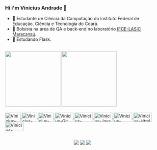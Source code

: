 ### Hi i'm Vinicius Andrade 👋
- :dolphin:  Estudante de Ciência da Camputação do Instituto Federal de Educação, Ciência e Tecnologia do Ceará.
- :shark: Bolsista na área de QA e back-end no laboratório [IFCE-LASIC Maracanaú](https://lasicifce.com.br/).
- :whale: Estudando Flask.

##

<div>
  <a href="https://github.com/ViniciusAndradex">
  <img height="180em" src="https://github-readme-stats.vercel.app/api?username=ViniciusAndradeX&show_icons=true&theme=tokyonight#gh-dark-mode-only&include_all_commits=true&count_private=true">
  <img height="180em" src="https://github-readme-stats.vercel.app/api/top-langs/?username=ViniciusAndradeX&layout=compact&langs_count=6&theme=tokyonight">
</div>
<div style="display: inline_block"><br>
  <img align="center" alt="Vinicius-Python" height="30" width="50" src="https://cdn.jsdelivr.net/gh/devicons/devicon/icons/python/python-original.svg" />     <img align="center" alt="Vinicius-Flask" height="30" width="50" src="https://www.vectorlogo.zone/logos/pocoo_flask/pocoo_flask-ar21.svg" />   
  <img align="center" alt="Vinicius-PostgresSql" height="30" width="50" src="https://cdn.jsdelivr.net/gh/devicons/devicon/icons/postgresql/postgresql-plain-wordmark.svg" />
  <img align="center" alt="Vinicius-Git" height="30" width="60" src="https://cdn.jsdelivr.net/gh/devicons/devicon/icons/git/git-original-wordmark.svg" />
  <img align="center" alt="Vinicius-Selenium" height="30" width="60" src="https://cdn.jsdelivr.net/gh/devicons/devicon/icons/selenium/selenium-original.svg" />
  <img align="center" alt="Vinicius-Java" height="30" width="60" src="https://cdn.jsdelivr.net/gh/devicons/devicon/icons/java/java-original-wordmark.svg" />
  <img align="center" alt="Vinicius-Githun" height="30" width="60" src="https://user-images.githubusercontent.com/108092099/218559424-c89d43e1-9861-41ef-867f-76abbe5aee12.png" />    
  <img align="center" alt="Vinicius-Html" height="30" width="60" src="https://cdn.jsdelivr.net/gh/devicons/devicon/icons/html5/html5-original-wordmark.svg" />
  <img align="center" alt="Vinicius-Linux" height="30" width="60" src="https://cdn.jsdelivr.net/gh/devicons/devicon/icons/linux/linux-original.svg" />
            
</div>

##
  
<div align=center>
  <a href="https://www.instagram.com/vinicius_andradem0/?hl=de" target="_blank"><img src="https://img.shields.io/badge/Instagram-E4405F?style=for-the-badge&logo=instagram&logoColor=white" target="_blank"></a>
  <a href="www.linkedin.com/in/vinicius-andrade-8a7b72214" target="_blank"><img src="https://img.shields.io/badge/LinkedIn-0077B5?style=for-the-badge&logo=linkedin&logoColor=white" target="_blank"></a>
  <a href="mailto:viniciusandradeprog@gmail.com" target="_blank"><img src="https://img.shields.io/badge/Gmail-D14836?style=for-the-badge&logo=gmail&logoColor=white" target="_blank"></a>
</div>
